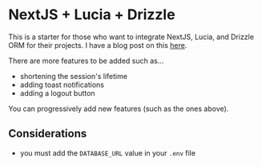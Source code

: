 # NextJS + Lucia + Drizzle

This is a starter for those who want to integrate NextJS, Lucia, and Drizzle ORM for their projects. I have a blog post on this [here]().

There are more features to be added such as...
- shortening the session's lifetime
- adding toast notifications
- adding a logout button

You can progressively add new features (such as the ones above).

## Considerations

- you must add the `DATABASE_URL` value in your `.env` file
